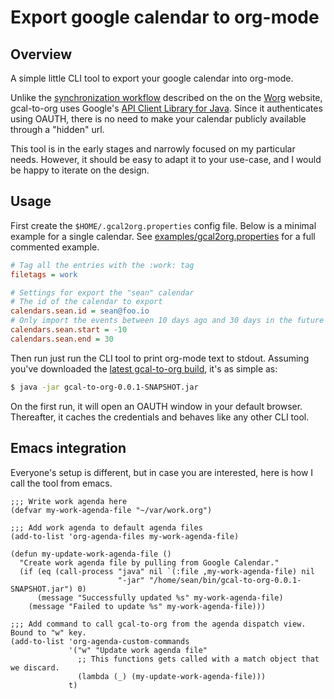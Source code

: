 # Export google calendar to org-mode

## Overview

A simple little CLI tool to export your google calendar into org-mode.

Unlike the [synchronization workflow](http://orgmode.org/worg/org-tutorials/org-google-sync.html) described on
the on the [Worg](http://orgmode.org/worg/) website, gcal-to-org uses Google's
[API Client Library for Java](https://developers.google.com/api-client-library/java/). Since it authenticates
using OAUTH, there is no need to make your calendar publicly available through a "hidden" url.

This tool is in the early stages and narrowly focused on my particular needs. However, it should be easy to
adapt it to your use-case, and I would be happy to iterate on the design.

## Usage

First create the `$HOME/.gcal2org.properties` config file. Below is a minimal example for a single
calendar. See [examples/gcal2org.properties](examples/gcal2org.properties) for a full commented example.

```ini
# Tag all the entries with the :work: tag
filetags = work

# Settings for export the "sean" calendar
# The id of the calendar to export
calendars.sean.id = sean@foo.io
# Only import the events between 10 days ago and 30 days in the future
calendars.sean.start = -10
calendars.sean.end = 30
```

Then run just run the CLI tool to print org-mode text to stdout. Assuming you've downloaded the
[latest gcal-to-org build](https://s3.amazonaws.com/gcal2org.whitbeck.net/gcal-to-org-0.0.1-SNAPSHOT.jar),
it's as simple as:

```bash
$ java -jar gcal-to-org-0.0.1-SNAPSHOT.jar
```

On the first run, it will open an OAUTH window in your default browser. Thereafter, it caches the credentials
and behaves like any other CLI tool.

## Emacs integration

Everyone's setup is different, but in case you are interested, here is how I call the tool from emacs.

```emacs-lisp
;;; Write work agenda here
(defvar my-work-agenda-file "~/var/work.org")

;;; Add work agenda to default agenda files
(add-to-list 'org-agenda-files my-work-agenda-file)

(defun my-update-work-agenda-file ()
  "Create work agenda file by pulling from Google Calendar."
  (if (eq (call-process "java" nil `(:file ,my-work-agenda-file) nil
                        "-jar" "/home/sean/bin/gcal-to-org-0.0.1-SNAPSHOT.jar") 0)
      (message "Successfully updated %s" my-work-agenda-file)
    (message "Failed to update %s" my-work-agenda-file)))

;;; Add command to call gcal-to-org from the agenda dispatch view. Bound to "w" key.
(add-to-list 'org-agenda-custom-commands
             '("w" "Update work agenda file"
               ;; This functions gets called with a match object that we discard.
               (lambda (_) (my-update-work-agenda-file)))
             t)
```

